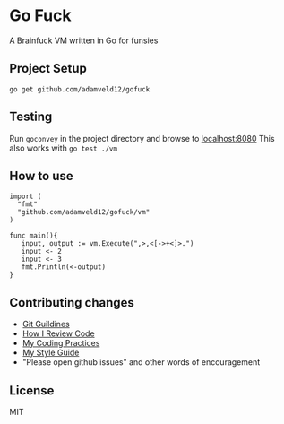 # Go Fuck

A Brainfuck VM written in Go for funsies

## Project Setup

` go get github.com/adamveld12/gofuck `


## Testing

Run `goconvey` in the project directory and browse to [localhost:8080](localhost:8080)
This also works with `go test ./vm`

## How to use

```
import (
  "fmt"
  "github.com/adamveld12/gofuck/vm"
)

func main(){
   input, output := vm.Execute(",>,<[->+<]>.")
   input <- 2
   input <- 3
   fmt.Println(<-output)
}
```

## Contributing changes

- [Git Guildines](https://github.com/thoughtbot/guides/tree/master/protocol/git)
- [How I Review Code](https://github.com/thoughtbot/guides/tree/master/code-review)
- [My Coding Practices](https://github.com/thoughtbot/guides/tree/master/best-practices)
- [My Style Guide](https://github.com/thoughtbot/guides/tree/master/style)
- "Please open github issues" and other words of encouragement

## License

MIT
